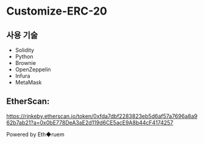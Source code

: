 # Customize-ERC-20

## 사용 기술
- Solidity
- Python
- Brownie
- OpenZeppelin
- Infura
- MetaMask
## EtherScan:
https://rinkeby.etherscan.io/token/0xfda7dbf2283823eb5d6af57a7696a8a962b7ab21?a=0x0bE778DeA3aE2d119d6CE5acE9A8b44cF4174257

Powered by Eth◆ruem
